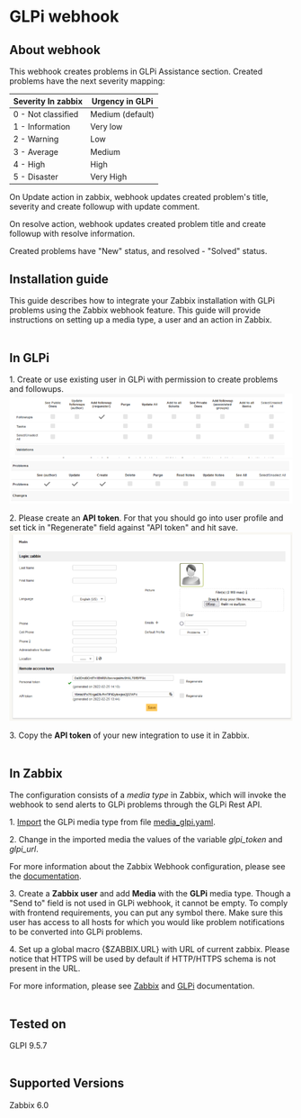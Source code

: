 
# GLPi webhook 

## About webhook

This webhook creates problems in GLPi Assistance section. Created problems have the next severity mapping:

|Severity In zabbix|Urgency in GLPi|
|-|-|
0 - Not classified| Medium (default)|
1 - Information| Very low|
2 - Warning| Low|
3 - Average| Medium|
4 - High| High|
5 - Disaster| Very High|

On Update action in zabbix, webhook updates created problem's title, severity and create followup with update comment.

On resolve action, webhook updates created problem title and create followup with resolve information.

Created problems have "New" status, and resolved - "Solved" status.

## Installation guide

This guide describes how to integrate your Zabbix installation with GLPi problems using the Zabbix webhook feature. This guide will provide instructions on setting up a media type, a user and an action in Zabbix.
<br/><br/>
## In GLPi

1\. Create or use existing user in GLPi with permission to create problems and followups. 
[![](images/1.thumb.png?raw=true)](images/1.png)
[![](images/2.thumb.png?raw=true)](images/2.png)

2\. Please create an **API token**. For that you should go into user profile and set tick in "Regenerate" field against "API token" and hit save.
[![](images/3.thumb.png?raw=true)](images/3.png)


3\. Copy the **API token** of your new integration to use it in Zabbix.
<br/><br/>
## In Zabbix

The configuration consists of a _media type_ in Zabbix, which will invoke the webhook to send alerts to GLPi problems through the GLPi Rest API.


1\. [Import](https://www.zabbix.com/documentation/6.0/manual/web_interface/frontend_sections/administration/mediatypes) the GLPi media type from file [media_glpi.yaml](media_glpi.yaml).

2\. Change in the imported media the values of the variable *glpi_token* and *glpi_url*.


For more information about the Zabbix Webhook configuration, please see the [documentation](https://www.zabbix.com/documentation/6.0/manual/config/notifications/media/webhook).

3\. Create a **Zabbix user** and add **Media** with the **GLPi** media type. 
Though a "Send to" field is not used in GLPi webhook, it cannot be empty. To comply with frontend requirements, you can put any symbol there.
Make sure this user has access to all hosts for which you would like problem notifications to be converted into GLPi problems.

4\. Set up a global macro {$ZABBIX.URL} with URL of current zabbix. Please notice that HTTPS will be used by default if HTTP/HTTPS schema is not present in the URL.

For more information, please see [Zabbix](https://www.zabbix.com/documentation/6.0/manual/config/notifications) and [GLPi](https://glpi-project.org/DOC/EN/) documentation.
<br/><br/>

## Tested on 
GLPI 9.5.7
<br/><br/>
## Supported Versions

Zabbix 6.0

